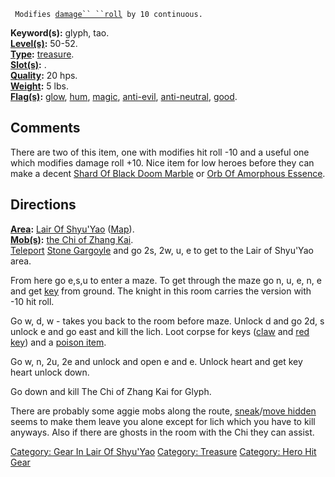 ` Modifies `[`damage`` ``roll`](Damage_Roll "wikilink")` by 10 continuous.`

**Keyword(s):** glyph, tao.  
**[Level(s)](Object_Level "wikilink"):** 50-52.  
**[Type](:Category:_Object_Types "wikilink"):**
[treasure](:Category:_Treasure "wikilink").  
**[Slot(s)](Object_Slots "wikilink"):** <held>.  
**[Quality](Object_Quality "wikilink"):** 20 hps.  
**[Weight](Object_Weight "wikilink"):** 5 lbs.  
**[Flag(s)](:Category:_Object_Flags "wikilink"):**
[glow](Glow_Flag "wikilink"), [hum](Hum_Flag "wikilink"),
[magic](Magic_Flag "wikilink"), [anti-evil](Anti-Evil_Flag "wikilink"),
[anti-neutral](Anti-Neutral_Flag "wikilink"),
[good](Good_Flag "wikilink").  

## Comments

There are two of this item, one with modifies hit roll -10 and a useful
one which modifies damage roll +10. Nice item for low heroes before they
can make a decent [Shard Of Black Doom
Marble](Shard_Of_Black_Doom_Marble "wikilink") or [Orb Of Amorphous
Essence](Orb_Of_Amorphous_Essence "wikilink").

## Directions

**[Area](:Category:_Areas "wikilink"):** [Lair Of
Shyu'Yao](:Category:_Lair_Of_Shyu'Yao "wikilink")
([Map](Lair_Of_Shyu'Yao_Map "wikilink")).  
**[Mob(s)](:Category:_Mobs "wikilink"):** [the Chi of Zhang
Kai](Chi_Of_Zhang_Kai "wikilink").  
[Teleport](Teleport "wikilink") [Stone
Gargoyle](Stone_Gargoyle "wikilink") and go 2s, 2w, u, e to get to the
Lair of Shyu'Yao area.

From here go e,s,u to enter a maze. To get through the maze go n, u, e,
n, e and get [key](a_Key_to_the_Root_of_Evil "wikilink") from ground.
The knight in this room carries the version with -10 hit roll.

Go w, d, w - takes you back to the room before maze. Unlock d and go 2d,
s unlock e and go east and kill the lich. Loot corpse for keys
([claw](The_claw_of_Shyu%27Yao "wikilink") and [red
key](A_blood_red_key "wikilink")) and a [poison
item](Contaminated_Flesh "wikilink").

Go w, n, 2u, 2e and unlock and open e and e. Unlock heart and get key
heart unlock down.

Go down and kill The Chi of Zhang Kai for Glyph.

There are probably some aggie mobs along the route,
[sneak](Sneak "wikilink")/[move hidden](Move_Hidden "wikilink") seems to
make them leave you alone except for lich which you have to kill
anyways. Also if there are ghosts in the room with the Chi they can
assist.

[Category: Gear In Lair Of
Shyu'Yao](Category:_Gear_In_Lair_Of_Shyu'Yao "wikilink") [Category:
Treasure](Category:_Treasure "wikilink") [Category: Hero Hit
Gear](Category:_Hero_Hit_Gear "wikilink")
